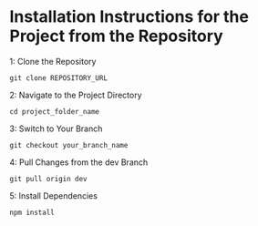 # Installation Instructions for the Project from the Repository

1: Clone the Repository

```git clone REPOSITORY_URL```

2: Navigate to the Project Directory

```cd project_folder_name```

3: Switch to Your Branch

```git checkout your_branch_name```

4: Pull Changes from the dev Branch

```git pull origin dev```

5: Install Dependencies

```npm install```


